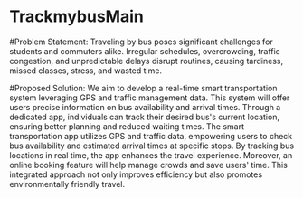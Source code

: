 # TrackmybusMain

#Problem Statement:
      Traveling by bus poses significant challenges for students and commuters alike.
Irregular schedules, overcrowding, traffic congestion, and unpredictable delays disrupt routines, 
causing tardiness, missed classes, stress, and wasted time.

#Proposed Solution:
      We aim to develop a real-time smart transportation system leveraging GPS and traffic 
      management data. This system will offer users precise information on bus availability and
      arrival times. Through a dedicated app, individuals can track their desired bus's current 
      location, ensuring better planning and reduced waiting times.
      The smart transportation app utilizes GPS and traffic data, empowering users to check bus
      availability and estimated arrival times at specific stops. By tracking bus locations in real time,
      the app enhances the travel experience. Moreover, an online booking feature will help 
      manage crowds and save users' time. This integrated approach not only improves efficiency 
      but also promotes environmentally friendly travel.
